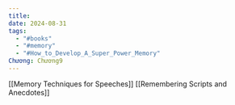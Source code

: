 ```yaml
---
title: 
date: 2024-08-31
tags:
  - "#books"
  - "#memory"
  - "#How_to_Develop_A_Super_Power_Memory"
Chương: Chương9
---
```

[[Memory Techniques for Speeches]]
[[Remembering Scripts and Anecdotes]]
